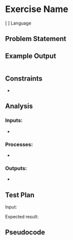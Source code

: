 # Exercise Name

 [ ] Language

## Problem Statement



## Example Output

```
```

## Constraints

 * 


## Analysis


### Inputs: 

 * 


### Processes:

 *


### Outputs:

 *


## Test Plan

Input:

Expected result:


## Pseudocode


